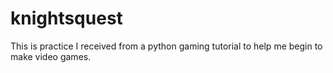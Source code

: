 # knightsquest

This is practice I received from a python gaming tutorial to help me begin to make video games. 

